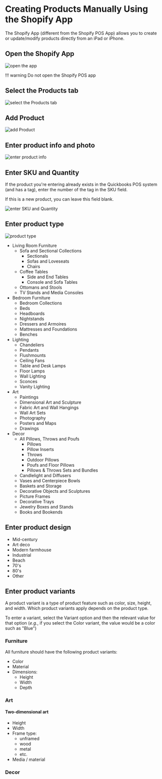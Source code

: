 # Creating Products Manually Using the Shopify App

The Shopify App (different from the Shopify POS App) allows you to create or update/modify products directly from an iPad or iPhone.

## Open the Shopify App

![open the app](assets/images/open-app.jpg)

!!! warning
    Do not open the Shopify POS app

## Select the Products tab

![select the Products tab](assets/images/select-products.jpg)

## Add Product

![add Product](assets/images/add-product.jpg)

## Enter product info and photo

![enter product info](assets/images/product-info-and-photo.jpg)

## Enter SKU and Quantity

If the product you're entering already exists in the Quickbooks POS system (and has a tag), enter the number of the tag in the SKU field.

If this is a new product, you can leave this field blank.

![enter SKU and Quantity](assets/images/sku-and-qty.jpg)

## Enter product type

![product type](assets/images/product-type.jpg)

* Living Room Furniture
  * Sofa and Sectional Collections
    * Sectionals
    * Sofas and Loveseats
    * Chairs
  * Coffee Tables
    * Side and End Tables
    * Console and Sofa Tables
  * Ottomans and Stools
  * TV Stands and Media Consoles
* Bedroom Furniture
  * Bedroom Collections
  * Beds
  * Headboards
  * Nightstands
  * Dressers and Armoires
  * Mattresses and Foundations
  * Benches
* Lighting
  * Chandeliers
  * Pendants
  * Flushmounts
  * Ceiling Fans
  * Table and Desk Lamps
  * Floor Lamps
  * Wall Lighting
  * Sconces
  * Vanity Lighting
* Art
  * Paintings
  * Dimensional Art and Sculpture
  * Fabric Art and Wall Hangings
  * Wall Art Sets
  * Photography
  * Posters and Maps
  * Drawings
* Decor
  * All Pillows, Throws and Poufs
    * Pillows
    * Pillow Inserts
    * Throws
    * Outdoor Pillows
    * Poufs and Floor Pillows
    * Pillows & Throws Sets and Bundles
  * Candlelight and Diffusers
  * Vases and Centerpiece Bowls
  * Baskets and Storage
  * Decorative Objects and Sculptures
  * Picture Frames
  * Decorative Trays
  * Jewelry Boxes and Stands
  * Books and Bookends

## Enter product design

* Mid-century
* Art deco
* Modern farmhouse
* Industrial
* Beach
* 70's
* 80's
* Other

## Enter product variants

A product variant is a type of product feature such as color, size, height, and width. Which product variants apply depends on the product type.

To enter a variant, select the Variant option and then the relevant value for that option (*e.g.*, if you select the Color variant, the value would be a color such as "Blue")

### Furniture

All furniture should have the following product variants:

* Color
* Material
* Dimensions:
  * Height
  * Width
  * Depth

### Art

#### Two-dimensional art

* Height
* Width
* Frame type:
  * unframed
  * wood
  * metal
  * etc.
* Media / material

### Decor
